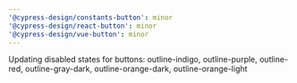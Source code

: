 ```yaml
---
'@cypress-design/constants-button': minor
'@cypress-design/react-button': minor
'@cypress-design/vue-button': minor
---
```


Updating disabled states for buttons: outline-indigo, outline-purple, outline-red, outline-gray-dark, outline-orange-dark, outline-orange-light
